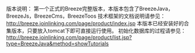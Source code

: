 版本说明：
第一个正式的Breeze完整版本，本版本包含了BreezeJava，BreezeJs，BreezeCms，BreezeToos
技术框架的文档说明请参见：http://breeze.joinlinking.com/page/product/index.jsp
本版本已经安装好的合集版本，只要放入tomcat下即可直接运行使用。
初始化数据库的过程请参见：http://breeze.joinlinking.com/page/product/list.jsp?type=BreezeJava&method=showTutorials
